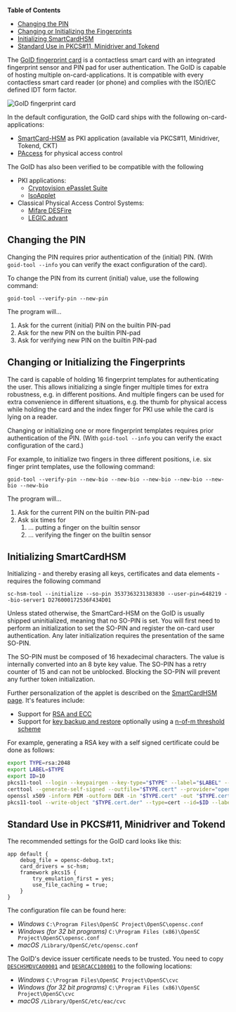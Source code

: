 **Table of Contents**
- [Changing the PIN](#changing-the-pin)
- [Changing or Initializing the Fingerprints](#changing-or-initializing-the-fingerprints)
- [Initializing SmartCardHSM](#initializing-smartcardhsm)
- [Standard Use in PKCS#11, Minidriver and Tokend](#standard-use-in-pkcs11-minidriver-and-tokend)

The [GoID fingerprint
card](https://github.com/OpenSC/OpenSC/wiki/attachments/wiki/GoID_EN.PDF) is a
contactless smart card with an integrated fingerprint sensor and PIN pad for
user authentication. The GoID is capable of hosting multiple
on-card-applications. It is compatible with every contactless smart card reader
(or phone) and complies with the ISO/IEC defined IDT form factor.

![GoID fingerprint card](https://github.com/OpenSC/OpenSC/wiki/attachments/wiki/GoID.jpeg)

In the default configuration, the GoID card ships with the following on-card-applications:
- [SmartCard-HSM](https://github.com/OpenSC/OpenSC/wiki/SmartCardHSM) as PKI
  application (available via PKCS#11, Minidriver, Tokend, CKT)
- [PAccess](https://www.cryptoplexity.informatik.tu-darmstadt.de/media/crypt/publications_1/access_control.pdf)
  for physical access control

The GoID has also been verified to be compatible with the following
- PKI applications:
  - [Cryptovision ePasslet Suite](https://www.cryptovision.com/en/products/epasslet/)
  - [IsoApplet](https://github.com/philipWendland/IsoApplet)
- Classical Physical Access Control Systems:
  - [Mifare DESFire](https://www.mifare.net/en/products/chip-card-ics/mifare-desfire/)
  - [LEGIC advant](https://www.legic.com/technology-platform/smartcard-ics/)

## Changing the PIN

Changing the PIN requires prior authentication of the (initial) PIN.  (With
`goid-tool --info` you can verify the exact configuration of the card).

To change the PIN from its current (initial) value, use the following command:
```
goid-tool --verify-pin --new-pin
```
The program will...
1. Ask for the current (initial) PIN on the builtin PIN-pad
2. Ask for the new PIN on the builtin PIN-pad
3. Ask for verifying new PIN on the builtin PIN-pad

## Changing or Initializing the Fingerprints

The card is capable of holding 16 fingerprint templates for authenticating the
user. This allows initializing a single finger multiple times for extra
robustness, e.g. in different positions. And multiple fingers can be used for
extra convenience in different situations, e.g. the thumb for physical access
while holding the card and the index finger for PKI use while the card is lying
on a reader.

Changing or initializing one or more fingerprint templates requires prior
authentication of the PIN.  (With `goid-tool --info` you can verify the exact
configuration of the card.)

For example, to initialize two fingers in three different positions, i.e. six
finger print templates, use the following command:
```
goid-tool --verify-pin --new-bio --new-bio --new-bio --new-bio --new-bio --new-bio
```
The program will...
1. Ask for the current PIN on the builtin PIN-pad
2. Ask six times for
   1. ... putting a finger on the builtin sensor
   2. ... verifying the finger on the builtin sensor

## Initializing SmartCardHSM

Initializing - and thereby erasing all keys, certificates and data elements - requires the following command

```
sc-hsm-tool --initialize --so-pin 3537363231383830 --user-pin=648219 --bio-server1 D276000172536F434D01
```

Unless stated otherwise, the SmartCard-HSM on the GoID is usually shipped
uninitialized, meaning that no SO-PIN is set. You will first need to perform an
initialization to set the SO-PIN and register the on-card user authentication.
Any later initialization requires the presentation of the same SO-PIN.

The SO-PIN must be composed of 16 hexadecimal characters. The value is
internally converted into an 8 byte key value. The SO-PIN has a retry counter
of 15 and can not be unblocked. Blocking the SO-PIN will prevent any further
token initialization.

Further personalization of the applet is described on the [SmartCardHSM
page](https://github.com/OpenSC/OpenSC/wiki/SmartCardHSM). It's features include:
- Support for [RSA and ECC](https://github.com/OpenSC/OpenSC/wiki/SmartCardHSM#generate-key-pair)
- Support for [key backup and
  restore](https://github.com/OpenSC/OpenSC/wiki/SmartCardHSM#using-key-backup-and-restore)
  optionally using a [n-of-m threshold
  scheme](https://github.com/OpenSC/OpenSC/wiki/SmartCardHSM#using-a-n-of-m-threshold-scheme)

For example, generating a RSA key with a self signed certificate could be done as follows:
```sh
export TYPE=rsa:2048
export LABEL=$TYPE
export ID=10
pkcs11-tool --login --keypairgen --key-type="$TYPE" --label="$LABEL" --id=$ID
certtool --generate-self-signed --outfile="$TYPE.cert" --provider="opensc-pkcs11.so" --load-privkey "pkcs11:object=$LABEL;type=private" --load-pubkey "pkcs11:object=$LABEL;type=public"
openssl x509 -inform PEM -outform DER -in "$TYPE.cert" -out "$TYPE.cert.der"
pkcs11-tool --write-object "$TYPE.cert.der" --type=cert --id=$ID --label="$LABEL"
```

## Standard Use in PKCS#11, Minidriver and Tokend

The recommended settings for the GoID card looks like this:
```
app default {
	debug_file = opensc-debug.txt;
	card_drivers = sc-hsm;
	framework pkcs15 {
		try_emulation_first = yes;
		use_file_caching = true;
	}
}
```
The configuration file can be found here:
- *Windows* `C:\Program Files\OpenSC Project\OpenSC\opensc.conf`
- *Windows (for 32 bit programs)* `C:\Program Files (x86)\OpenSC Project\OpenSC\opensc.conf`
- *macOS* `/Library/OpenSC/etc/opensc.conf`

The GoID's device issuer certificate needs to be trusted. You need to copy
[`DESCHSMDVCA00001`](https://github.com/OpenSC/OpenSC/wiki/attachments/wiki/DESCHSMDVCA00001) and
[`DESRCACC100001`](https://github.com/OpenSC/OpenSC/wiki/attachments/wiki/DESRCACC100001)
to the following locations:
- *Windows* `C:\Program Files\OpenSC Project\OpenSC\cvc`
- *Windows (for 32 bit programs)* `C:\Program Files (x86)\OpenSC Project\OpenSC\cvc`
- *macOS* `/Library/OpenSC/etc/eac/cvc`
